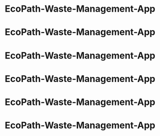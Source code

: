 # EcoPath-Waste-Management-App
# EcoPath-Waste-Management-App
# EcoPath-Waste-Management-App
# EcoPath-Waste-Management-App
# EcoPath-Waste-Management-App
# EcoPath-Waste-Management-App
